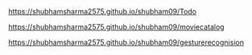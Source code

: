 https://shubhamsharma2575.github.io/shubham09/Todo

https://shubhamsharma2575.github.io/shubham09/moviecatalog


https://shubhamsharma2575.github.io/shubham09/gesturerecognision
